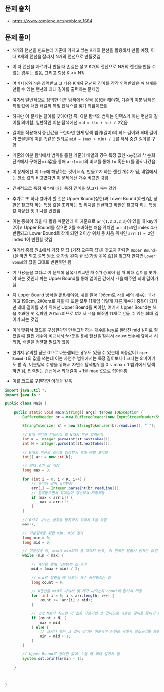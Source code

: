 ## 문제 출처
- https://www.acmicpc.net/problem/1654

## 문제 풀이
- N개의 랜선을 만드는데 기존에 가지고 있는 K개의 랜선을 활용해서 만들 예정, 이 때 K개의 랜선을 잘라서 N개의 랜선으로 만들것임

- 이 때 랜선을 자르거나 만들 때 손실은 없고 K개의 랜선으로 N개의 랜선을 만들 수 없는 경우는 없음, 그리고 항상 K <= N임

- 여기서 K와 N을 입력받고 그 다음 K개의 전선의 길이를 각각 입력받았을 때 N개를 만들 수 있는 랜선의 최대 길이를 출력하는 문제임

- 여기서 일반적으로 정의한 이분 탐색에서 살짝 응용을 해야함, 기존의 이분 탐색은 특정 값에 대한 배열의 특정 인덱스를 찾기 위함이었음

- 하지만 이 문제는 길이를 찾아야함 즉, 이분 탐색의 범위는 인덱스가 아닌 랜선의 길이를 의미함, 일반적인 이분 탐색에선 `mid = (lo + hi) / 2`였음

- 길이를 적용해서 중간값을 구한다면 현재 탐색 범위(길이)의 최소 길이와 최대 길이가 있을텐데 이를 똑같은 원리로 `mid = (max + min) / 2`를 해서 중간 길이를 구함

- 기존의 이분 탐색에서 범위를 좁힌 기준이 배열의 경우 특정 값인 `key`값과 각 순회 단계에서 구해진 `mid`값을 통해 `arr[mid]`의 비교를 통해 `lo` 혹은 `hi`를 좁혀나갔음

- 이 문제에선 이 `key`에 해당하는 것이 `N` 즉, 만들고자 하는 랜선 개수가 됨, 배열에서는 원소 값의 비교였다면 이 문제에선 개수 비교인 것임

- 결과적으로 특정 개수에 대한 특정 길이를 찾고자 하는 것임

- 추가로 또 하나 알아야 할 것은 Upper Bound(상한)과 Lower Bound(하한)임, 상한은 찾고자 하는 특정 값을 초과하는 첫 위치를 반환하고 하한은 찾고자 하는 특정 값 이상인 첫 위치를 반환함

- 이는 중복이 있을 때 활용 때문인데 이 기준으로 `arr{1,2,2,2,3}`이 있을 때 key가 2이고 Upper Bound를 찾으면 2를 초과하는 처음 위치인 `arr[4]=3`인 index 4가 반환되고 Lower Bound로 찾게 되면 2 이상 위치 중 처음 위치인 `arr[1] = 2`인 index 1이 반환될 것임

- 여기서 중복 원소에서 가장 끝 값 (가장 오른쪽 값)을 찾고자 한다면 `Upper Bound-1`을 하면 되고 중복 원소 중 가장 왼쪽 끝 값(가장 왼쪽 값)을 찾고자 한다면 `Lower Bound`의 값을 그대로 반환하면 됨

- 이 내용들을 그대로 이 문제에 접목시켜보면 개수가 중복이 될 때 최대 길이를 찾아야 하는 것인데 이는 Upper Bound를 통해 얻어진 값에서 -1을 해주면 최대 길이가 됨

- 즉 Upper Bound 방식을 활용해야함, 예를 들어 198cm로 자를 때의 개수는 11개이고 199cm, 200cm로 자를 때 또한 모두 11개임 이렇게 자른 개수가 중복이 되지만 최대 길이를 찾기 위해선 Upper Bound를 써야함, 여기서 Upper Bound는 N을 초과한 첫 길이인 201cm이므로 여기서 -1을 해주면 11개로 만들 수 있는 최대 길이가 되는 것임

- 이에 맞춰서 코드를 구성한다면 만들고자 하는 개수를 key로 잘라진 mid 길이로 잘랐을 때 잘린 개수와 비교해서 for문을 통해 랜선을 잘라서 count 변수에 담아서 처리함, 배열을 정렬할 필요가 없음

- 한가지 유의할 점은 0으로 나눗셈되는 경우도 있을 수 있는데 최종값이 `Upper Bound-1`의 값을 쓰는데 이는 자연수 범위에서는 특정 길이보다 1 크다는 의미이기도 함 즉, 이분탐색 수행을 위해서 자연수 탐색범위를 0 ~ max + 1 범위에서 탐색하면 됨, 입력받는 랜선에서 최대길이 + 1을 max 값으로 잡아야함

- 이를 코드로 구현하면 아래와 같음

```java
import java.util.*;
import java.io.*;

public class Main {

    public static void main(String[] args) throws IOException {
        BufferedReader br = new BufferedReader(new InputStreamReader(System.in));

        StringTokenizer st = new StringTokenizer(br.readLine(), " ");

        // K개 랜선과 만들어야 할 N개의 랜선 입력받음
        int K = Integer.parseInt(st.nextToken());
        int N = Integer.parseInt(st.nextToken());

        // K개의 랜선의 길이를 입력받기 위해 배열 초기화
        int[] arr = new int[K];

        // 최대 길이 값 저장
        long max = 0;

        for (int i = 0; i < K; i++) {
            // 랜선의 길이 입력받음
            arr[i] = Integer.parseInt(br.readLine());
            // 입력받으면서 최대길이 갱신해서 저장해둠
            if (max < arr[i]) {
                max = arr[i];
            }
        }

        // 0으로 나누는 상황을 방지하기 위해서 1을 더함
        max++;

        // 이분탐색을 위한 min, mid 정의
        long min = 0;
        long mid = 0;

        // 이분탐색 즉, max가 min보다 클 때까지 반복, 이 반복문 탈출시 원하는 값임
        while (min < max) {

            // 계산을 위해 이분탐색 값 준비
            mid = (max + min) / 2;

            // mid로 잘랐을 때 나오는 개수 카운팅하는 값
            long count = 0;

            // K랜선을 mid로 나눠서 몇 개가 나오는지 count에 합쳐서 저장
            for (int i = 0; i < arr.length; i++) {
                count += (arr[i] / mid);
            }

            // 만약 N보다 작으면 이 값은 자르기엔 큰 값이므로 자르는 길이를 줄이기 위해서 max를 mid로 바꿈
            if (count < N) {
                max = mid;
            } else {
                // 크거나 혹은 그 값이 맞다면 이분탐색 진행을 위해서 최소길이를 늘림 맞추기 위해 그리고 mid에서 +1을 해 그 값을 넣음
                min = mid + 1;
            }
        }

        // Upper Bound로 얻어진 값에 -1을 해 최대 길이가 됨
        System.out.println(min - 1);

    }



}
```